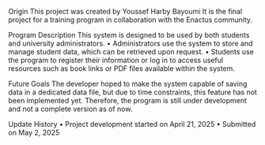 Origin
This project was created by Youssef Harby Bayoumi
It is the final project for a training program in collaboration with the Enactus community.

Program Description
This system is designed to be used by both students and university administrators.
	•	Administrators use the system to store and manage student data, which can be retrieved upon request.
	•	Students use the program to register their information or log in to access useful resources such as book links or PDF files available within the system.

Future Goals
The developer hoped to make the system capable of saving data in a dedicated data file, but due to time constraints, this feature has not been implemented yet.
Therefore, the program is still under development and not a complete version as of now.

Update History
	•	Project development started on April 21, 2025
	•	Submitted on May 2, 2025
